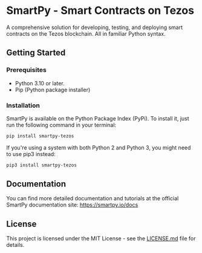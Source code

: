 # SmartPy - Smart Contracts on Tezos

A comprehensive solution for developing, testing, and deploying smart contracts
on the Tezos blockchain. All in familiar Python syntax.

## Getting Started

### Prerequisites

- Python 3.10 or later.
- Pip (Python package installer)

### Installation

SmartPy is available on the Python Package Index (PyPi). To install it, just run
the following command in your terminal:

```sh
pip install smartpy-tezos
```

If you're using a system with both Python 2 and Python 3, you might need to use
pip3 instead:

```sh
pip3 install smartpy-tezos
```

## Documentation

You can find more detailed documentation and tutorials at the official SmartPy
documentation site: https://smartpy.io/docs

## License

This project is licensed under the MIT License - see the
[LICENSE.md](LICENSE.md) file for details.
